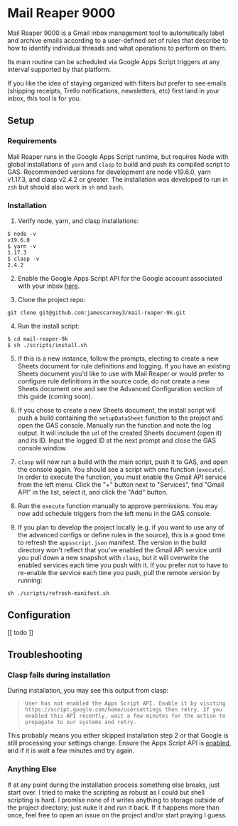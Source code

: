 
# Mail Reaper 9000
Mail Reaper 9000 is a Gmail inbox management tool to automatically label and archive emails according to a user-defined set of rules that describe to how to identify individual threads and what operations to perform on them.

Its main routine can be scheduled via Google Apps Script triggers at any interval supported by that platform.

If you like the idea of staying organized with filters but prefer to see emails (shipping receipts, Trello notifications, newsletters, etc) first land in your inbox, this tool is for you.

## Setup
### Requirements
Mail Reaper runs in the Google Apps Script runtime, but requires Node with global installations of `yarn` and `clasp` to build and push its compiled script to GAS. Recommended versions for development are node v19.6.0, yarn v1.17.3, and clasp v2.4.2 or greater. The installation was developed to run in `zsh` but should also work in `sh` and `bash`.

### Installation
1. Verify node, yarn, and clasp installations:
```
$ node -v
v19.6.0
$ yarn -v
1.17.3
$ clasp -v
2.4.2
```

2. Enable the Google Apps Script API for the Google account associated with your inbox [here](https://script.google.com/home/usersettings).

3. Clone the project repo:
```
git clone git@github.com:jamescarney3/mail-reaper-9k.git
```

4. Run the install script:
```
$ cd mail-reaper-9k
$ sh ./scripts/install.sh
```

5. If this is a new instance, follow the prompts, electing to create a new Sheets document for rule definitions and logging. If you have an existing Sheets document you'd like to use with Mail Reaper or would prefer to configure rule definitions in the source code, do not create a new Sheets document one and see the Advanced Configuration section of this guide (coming soon).

6. If you chose to create a new Sheets document, the install script will push a build containing the `setupDataSheet` function to the project and open the GAS console. Manually run the function and note the log output. It will include the url of the created Sheets document (open it) and its ID. Input the logged ID at the next prompt and close the GAS console window.

7. `clasp` will now run a build with the main script, push it to GAS, and open the console again. You should see a script with one function (`execute`). In order to execute the function, you must enable the Gmail API service from the left menu. Click the "+" button next to "Services", find "Gmail API" in the list, select it, and click the "Add" button.

8. Run the `execute` function manually to approve permissions. You may now add schedule triggers from the left menu in the GAS console.

9. If you plan to develop the project locally (e.g. if you want to use any of the advanced configs or define rules in the source), this is a good time to refresh the `appsscript.json` manifest. The version in the build directory won't reflect that you've enabled the Gmail API service until you pull down a new snapshot with `clasp`, but it will overwrite the enabled services each time you push with it. If you prefer not to have to re-enable the service each time you push, pull the remote version by running:
```
sh ./scripts/refresh-manifest.sh
```

## Configuration
[[ todo ]]

## Troubleshooting
### Clasp fails during installation
During installation, you may see this output from clasp:

> `User has not enabled the Apps Script API. Enable it by visiting https://script.google.com/home/usersettings then retry. If you enabled this API recently, wait a few minutes for the action to propagate to our systems and retry.`

This probably means you either skipped installation step 2 or that Google is still processing your settings change. Ensure the Apps Script API is [enabled](https://script.google.com/home/usersettings), and if it is wait a few minutes and try again.

### Anything Else
If at any point during the installation process something else breaks, just start over. I tried to make the scripting as robust as I could but shell scripting is hard. I promise none of it writes anything to storage outside of the project directory; just nuke it and run it back. If it happens more than once, feel free to open an issue on the project and/or start praying I guess.
